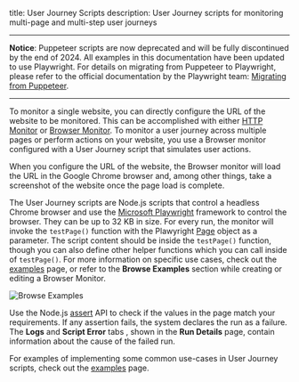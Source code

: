 title: User Journey Scripts
description: User Journey scripts for monitoring multi-page and multi-step user journeys

___

<b>Notice</b>: Puppeteer scripts are now deprecated and will be fully discontinued by the end of 2024. All examples in this documentation have been updated to use Playwright. For details on migrating from Puppeteer to Playwright, please refer to the official documentation by the Playwright team: [Migrating from Puppeteer](https://playwright.dev/docs/puppeteer).

___


To monitor a single website, you can directly configure the URL of the website to be monitored. This can be accomplished with either [HTTP Monitor](../http-monitor.md) or [Browser Monitor](../browser-monitor.md). To monitor a user journey across multiple pages or perform actions on your website, you use a Browser monitor configured with a User Journey script that simulates user actions.

When you configure the URL of the website, the Browser monitor will load the URL in the Google Chrome browser and, among other things, take a screenshot of the website once the page load is complete.

The User Journey scripts are Node.js scripts that control a headless Chrome browser and use the [Microsoft Playwright](https://github.com/microsoft/playwright) framework to control the browser. They can be up to 32 KB in size.  For every run, the monitor will invoke the `testPage()` function with the Plawyright [Page](https://playwright.dev/docs/api/class-page) object as a parameter. The script content should be inside the `testPage()` function, though you can also define other helper functions which you can call inside of `testPage()`. For more information on specific use cases, check out the [examples](./examples.md) page, or refer to the **Browse Examples** section while creating or editing a Browser Monitor.

![Browse Examples](../../images/synthetics/browse-ujs-examples.png)

Use the Node.js [assert](https://nodejs.org/api/assert.html) API to check if the values in the page match your requirements. If any assertion fails, the system declares the run as a failure. The **Logs** and **Script Error** tabs , shown in the **Run Details** page, contain information about the cause of the failed run.

For examples of implementing some common use-cases in User Journey scripts, check out the [examples](./examples.md) page.